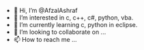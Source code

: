 - 👋 Hi, I’m @AfzalAshraf
- 👀 I’m interested in c, c++, c#, python, vba.
- 🌱 I’m currently learning c, python in eclipse.
- 💞️ I’m looking to collaborate on ...
- 📫 How to reach me ...

<!---
AfzalAshraf/AfzalAshraf is a ✨ special ✨ repository because its `README.md` (this file) appears on your GitHub profile.
You can click the Preview link to take a look at your changes.
--->
